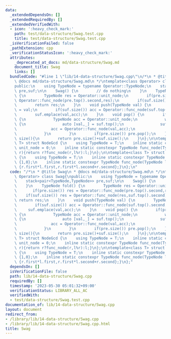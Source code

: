 ```yaml
---
data:
  _extendedDependsOn: []
  _extendedRequiredBy: []
  _extendedVerifiedWith:
  - icon: ':heavy_check_mark:'
    path: test/data-structure/Swag.test.cpp
    title: test/data-structure/Swag.test.cpp
  _isVerificationFailed: false
  _pathExtension: cpp
  _verificationStatusIcon: ':heavy_check_mark:'
  attributes:
    _deprecated_at_docs: md/data-structure/Swag.md
    document_title: Swag
    links: []
  bundledCode: "#line 1 \"lib/14-data-structure/Swag.cpp\"\n/*\n * @title Swag\n *\
    \ @docs md/data-structure/Swag.md\n */\ntemplate<class Operator> class Swag{\n\
    public:\n    using TypeNode = typename Operator::TypeNode;\n    stack<pair<TypeNode,TypeNode>>\
    \ pre,suf;\n\n    Swag() {\n        // do nothing\n    }\n    TypeNode fold()\
    \ {\n        TypeNode res = Operator::unit_node;\n        if(pre.size()) res =\
    \ Operator::func_node(pre.top().second,res);\n        if(suf.size()) res = Operator::func_node(res,suf.top().second);\n\
    \        return res;\n    }\n    void push(TypeNode val) {\n        TypeNode acc\
    \ = val;\n        if(suf.size()) acc = Operator::func_node(suf.top().second,acc);\n\
    \        suf.emplace(val,acc);\n    }\n    void pop() {\n        if(pre.empty())\
    \ {\n            TypeNode acc = Operator::unit_node;\n            while(suf.size())\
    \ {\n                auto [val,_] = suf.top();\n                suf.pop();\n \
    \               acc = Operator::func_node(val,acc);\n                pre.emplace(val,acc);\n\
    \            }\n        }\n        if(pre.size()) pre.pop();\n    }\n    size_t\
    \ size(){\n        return pre.size()+suf.size();\n    }\n};\n\ntemplate<class\
    \ T> struct NodeGcd {\n    using TypeNode = T;\n    inline static constexpr TypeNode\
    \ unit_node = 0;\n    inline static constexpr TypeNode func_node(TypeNode l,TypeNode\
    \ r){return r?func_node(r,l%r):l;}\n};\n\ntemplate<class T> struct NodeComposite\
    \ {\n    using TypeNode = T;\n    inline static constexpr TypeNode unit_node =\
    \ {1,0};\n    inline static constexpr TypeNode func_node(TypeNode l,TypeNode r){return\
    \ {r.first*l.first,r.first*l.second+r.second};}\n};\n"
  code: "/*\n * @title Swag\n * @docs md/data-structure/Swag.md\n */\ntemplate<class\
    \ Operator> class Swag{\npublic:\n    using TypeNode = typename Operator::TypeNode;\n\
    \    stack<pair<TypeNode,TypeNode>> pre,suf;\n\n    Swag() {\n        // do nothing\n\
    \    }\n    TypeNode fold() {\n        TypeNode res = Operator::unit_node;\n \
    \       if(pre.size()) res = Operator::func_node(pre.top().second,res);\n    \
    \    if(suf.size()) res = Operator::func_node(res,suf.top().second);\n       \
    \ return res;\n    }\n    void push(TypeNode val) {\n        TypeNode acc = val;\n\
    \        if(suf.size()) acc = Operator::func_node(suf.top().second,acc);\n   \
    \     suf.emplace(val,acc);\n    }\n    void pop() {\n        if(pre.empty())\
    \ {\n            TypeNode acc = Operator::unit_node;\n            while(suf.size())\
    \ {\n                auto [val,_] = suf.top();\n                suf.pop();\n \
    \               acc = Operator::func_node(val,acc);\n                pre.emplace(val,acc);\n\
    \            }\n        }\n        if(pre.size()) pre.pop();\n    }\n    size_t\
    \ size(){\n        return pre.size()+suf.size();\n    }\n};\n\ntemplate<class\
    \ T> struct NodeGcd {\n    using TypeNode = T;\n    inline static constexpr TypeNode\
    \ unit_node = 0;\n    inline static constexpr TypeNode func_node(TypeNode l,TypeNode\
    \ r){return r?func_node(r,l%r):l;}\n};\n\ntemplate<class T> struct NodeComposite\
    \ {\n    using TypeNode = T;\n    inline static constexpr TypeNode unit_node =\
    \ {1,0};\n    inline static constexpr TypeNode func_node(TypeNode l,TypeNode r){return\
    \ {r.first*l.first,r.first*l.second+r.second};}\n};"
  dependsOn: []
  isVerificationFile: false
  path: lib/14-data-structure/Swag.cpp
  requiredBy: []
  timestamp: '2023-05-30 05:01:32+09:00'
  verificationStatus: LIBRARY_ALL_AC
  verifiedWith:
  - test/data-structure/Swag.test.cpp
documentation_of: lib/14-data-structure/Swag.cpp
layout: document
redirect_from:
- /library/lib/14-data-structure/Swag.cpp
- /library/lib/14-data-structure/Swag.cpp.html
title: Swag
---
```

